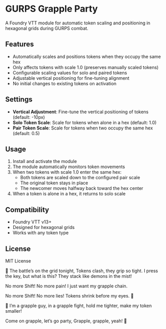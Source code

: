 # GURPS Grapple Party

A Foundry VTT module for automatic token scaling and positioning in hexagonal grids during GURPS combat.

## Features

- Automatically scales and positions tokens when they occupy the same hex
- Only affects tokens with scale 1.0 (preserves manually scaled tokens)
- Configurable scaling values for solo and paired tokens
- Adjustable vertical positioning for fine-tuning alignment
- No initial changes to existing tokens on activation

## Settings

- **Vertical Adjustment**: Fine-tune the vertical positioning of tokens (default: -10px)
- **Solo Token Scale**: Scale for tokens when alone in a hex (default: 1.0)
- **Pair Token Scale**: Scale for tokens when two occupy the same hex (default: 0.5)

## Usage

1. Install and activate the module
2. The module automatically monitors token movements
3. When two tokens with scale 1.0 enter the same hex:
   - Both tokens are scaled down to the configured pair scale
   - The original token stays in place
   - The newcomer moves halfway back toward the hex center
4. When a token is alone in a hex, it returns to solo scale

## Compatibility

- Foundry VTT v13+
- Designed for hexagonal grids
- Works with any token type

## License

MIT License


🎵
The battle’s on the grid tonight,
Tokens clash, they grip so tight.
I press the key, but what is this?
They stack like demons in the mist!

No more Shift!
No more pain!
I just want my grapple chain.

No more Shift!
No more lies!
Tokens shrink before my eyes. 🎵


🎵
I’m a grapple guy,
in a grapple fight,
hold me tighter,
make my token smaller!

Come on grapple, let’s go party,
Grapple, grapple, yeah! 🎵
